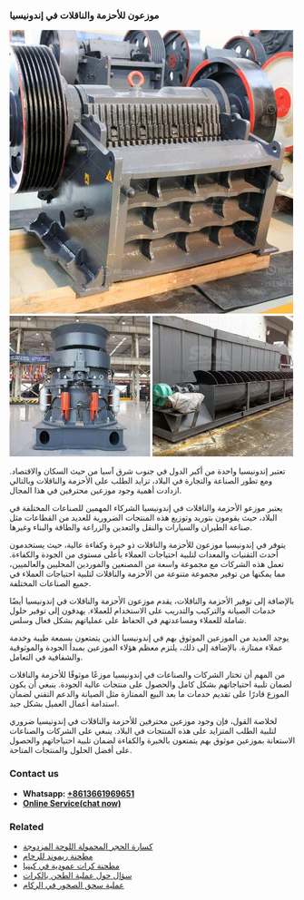 <h3>موزعون للأحزمة والناقلات في إندونيسيا</h3><img src='1701854395.jpg' alt=''><p>تعتبر إندونيسيا واحدة من أكبر الدول في جنوب شرق آسيا من حيث السكان والاقتصاد. ومع تطور الصناعة والتجارة في البلاد، تزايد الطلب على الأحزمة والناقلات وبالتالي ازدادت أهمية وجود موزعين محترفين في هذا المجال.</p><p>يعتبر موزعو الأحزمة والناقلات في إندونيسيا الشركاء المهمين للصناعات المختلفة في البلاد، حيث يقومون بتوريد وتوزيع هذه المنتجات الضرورية للعديد من القطاعات مثل صناعة الطيران والسيارات والنقل والتعدين والزراعة والطاقة والبناء وغيرها.</p><p>يتوفر في إندونيسيا موزعون للأحزمة والناقلات ذو خبرة وكفاءة عالية، حيث يستخدمون أحدث التقنيات والمعدات لتلبية احتياجات العملاء بأعلى مستوى من الجودة والكفاءة. تعمل هذه الشركات مع مجموعة واسعة من المصنعين والموردين المحليين والعالميين، مما يمكنها من توفير مجموعة متنوعة من الأحزمة والناقلات لتلبية احتياجات العملاء في جميع الصناعات المختلفة.</p><p>بالإضافة إلى توفير الأحزمة والناقلات، يقدم موزعون الأحزمة والناقلات في إندونيسيا أيضًا خدمات الصيانة والتركيب والتدريب على الاستخدام للعملاء. يهدفون إلى توفير حلول شاملة للعملاء ومساعدتهم في الحفاظ على عملياتهم بشكل فعال وسلس.</p><p>يوجد العديد من الموزعين الموثوق بهم في إندونيسيا الذين يتمتعون بسمعة طيبة وخدمة عملاء ممتازة. بالإضافة إلى ذلك، يلتزم معظم هؤلاء الموزعين بمبدأ الجودة والموثوقية والشفافية في التعامل.</p><p>من المهم أن تختار الشركات والصناعات في إندونيسيا موزعًا موثوقًا للأحزمة والناقلات لضمان تلبية احتياجاتهم بشكل كامل والحصول على منتجات عالية الجودة. ينبغي أن يكون الموزع قادرًا على تقديم خدمات ما بعد البيع الممتازة مثل الصيانة والدعم التقني لضمان استدامة أعمال العميل بشكل جيد.</p><p>لخلاصة القول، فإن وجود موزعين محترفين للأحزمة والناقلات في إندونيسيا ضروري لتلبية الطلب المتزايد على هذه المنتجات في البلاد. ينبغي على الشركات والصناعات الاستعانة بموزعين موثوق بهم يتمتعون بالخبرة والكفاءة لضمان تلبية احتياجاتهم والحصول على أفضل الحلول والمنتجات المتاحة.</p><h3>Contact us</h3><ul><li><strong>Whatsapp:&nbsp;<a href="https://wa.me/8613661969651">+8613661969651</a></strong></li><li><a href="https://swt.shibang-china.com/?git&amp;zhl&amp;موزعون للأحزمة والناقلات في إندونيسيا"><strong>Online Service(chat now)</strong></a></li></ul><h3>Related</h3><ul><li><a href='كسارة الحجر المحمولة اللوحة المزدوجة.md'>كسارة الحجر المحمولة اللوحة المزدوجة</a></li><li><a href='مطحنة ريموند للرخام.md'>مطحنة ريموند للرخام</a></li><li><a href='مطحنة كرات عمودية في كينيا.md'>مطحنة كرات عمودية في كينيا</a></li><li><a href='سؤال حول عملية الطحن بالكرات.md'>سؤال حول عملية الطحن بالكرات</a></li><li><a href='عملية سحق الصخور في الركام.md'>عملية سحق الصخور في الركام</a></li></ul>